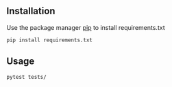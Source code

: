 ## Installation

Use the package manager [pip](https://pip.pypa.io/en/stable/) to install requirements.txt

```bash
pip install requirements.txt
```

## Usage

```bash
pytest tests/
```